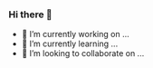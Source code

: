 ### Hi there 👋

- 🔭 I’m currently working on ...
- 🌱 I’m currently learning ...
- 👯 I’m looking to collaborate on ...
